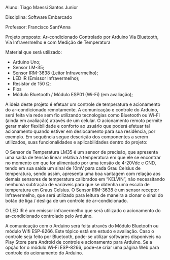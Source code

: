 
Aluno: Tiago Maessi Santos Junior 

Disciplina: Software Embarcado

Professor: Francisco Sant’Anna

Projeto proposto: Ar-condicionado Controlado por Arduino Via Bluetooth, Via Infravermelho e com Medição de Temperatura

Material que será utilizado:

- Arduino Uno;
- Sensor LM-35;
- Sensor IRM-3638 (Leitor Infravermelho);
- LED IR (Emissor Infravermelho);
- Resistor de 150 Ω;
- Fios
- Módulo Bluetooth / Módulo ESP01 (Wi-Fi) (em avaliação);

A ideia deste projeto é efetuar um controle de temperatura e acionamento do ar-condicionado remotamente. A comunicação e controle do Arduino, será feita via rede sem fio utilizando tecnologias como Bluetooth ou Wi-Fi (ainda em avaliação) através de um celular. O acionamento remoto permite gerar maior flexibilidade e conforto ao usuário que poderá efetuar tal acionamento quando estiver em deslocamento para sua residência, por exemplo.  Em sequência segue descrição dos componentes a serem utilizados, suas funcionalidades e aplicabilidades dentro do projeto:

O Sensor de Temperatura LM35 é um sensor de precisão, que apresenta uma saída de tensão linear relativa à temperatura em que ele se encontrar no momento em que for alimentado por uma tensão de 4-20Vdc e GND, tendo em sua saída um sinal de 10mV para cada Grau Celsius de temperatura, sendo assim, apresenta uma boa vantagem com relação aos demais sensores de temperatura calibrados em “KELVIN”, não necessitando nenhuma subtração de variáveis para que se obtenha uma escala de temperatura em Graus Celsius.
O Sensor IRM-3638 é um sensor receptor Infravermelho, que será utilizado para leitura de maneira a clonar o sinal do botão de liga / desliga de um controle de ar-condicionado. 

O LED IR é um emissor infravermelho que será utilizado o acionamento do ar-condicionado controlado pelo Arduino.

A comunicação com o Arduino será feita através do Módulo Bluetooth ou módulo Wifi ESP-8266. Este tópico está em estudo e avaliação. Caso o controle seja feito por Bluetooth, pode-se utilizar softwares disponíveis na Play Store para Android de controle e acionamento para Arduino. Se a opção for o módulo Wi-Fi ESP-8266, pode-se criar uma página Web para controle do acionamento do Arduino.

